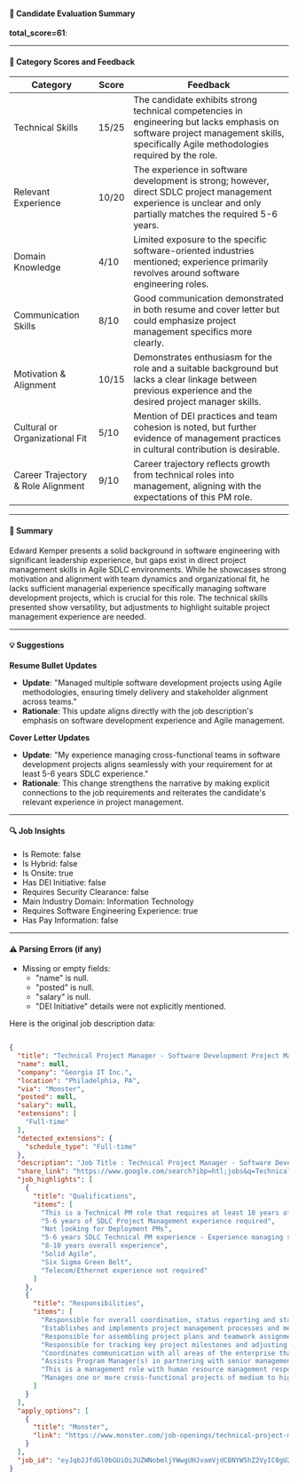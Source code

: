 #### 📄 Candidate Evaluation Summary
**total_score=61**:  

---

#### 🎯 Category Scores and Feedback

| Category                               | Score | Feedback                                                                                                                |
|----------------------------------------|-------|------------------------------------------------------------------------------------------------------------------------|
| Technical Skills                       | 15/25 | The candidate exhibits strong technical competencies in engineering but lacks emphasis on software project management skills, specifically Agile methodologies required by the role. |
| Relevant Experience                     | 10/20 | The experience in software development is strong; however, direct SDLC project management experience is unclear and only partially matches the required 5-6 years. |
| Domain Knowledge                        | 4/10  | Limited exposure to the specific software-oriented industries mentioned; experience primarily revolves around software engineering roles.   |
| Communication Skills                    | 8/10  | Good communication demonstrated in both resume and cover letter but could emphasize project management specifics more clearly. |
| Motivation & Alignment                  | 10/15 | Demonstrates enthusiasm for the role and a suitable background but lacks a clear linkage between previous experience and the desired project manager skills. |
| Cultural or Organizational Fit          | 5/10  | Mention of DEI practices and team cohesion is noted, but further evidence of management practices in cultural contribution is desirable. |
| Career Trajectory & Role Alignment     | 9/10  | Career trajectory reflects growth from technical roles into management, aligning with the expectations of this PM role. |

---

#### 🧾 Summary
Edward Kemper presents a solid background in software engineering with significant leadership experience, but gaps exist in direct project management skills in Agile SDLC environments. While he showcases strong motivation and alignment with team dynamics and organizational fit, he lacks sufficient managerial experience specifically managing software development projects, which is crucial for this role. The technical skills presented show versatility, but adjustments to highlight suitable project management experience are needed.

---

#### 💡 Suggestions

**Resume Bullet Updates**  
- **Update**: "Managed multiple software development projects using Agile methodologies, ensuring timely delivery and stakeholder alignment across teams."  
- **Rationale**: This update aligns directly with the job description's emphasis on software development experience and Agile management.

**Cover Letter Updates**  
- **Update**: "My experience managing cross-functional teams in software development projects aligns seamlessly with your requirement for at least 5-6 years SDLC experience."  
- **Rationale**: This change strengthens the narrative by making explicit connections to the job requirements and reiterates the candidate's relevant experience in project management.

---

#### 🔍 Job Insights

- Is Remote: false  
- Is Hybrid: false  
- Is Onsite: true  
- Has DEI Initiative: false  
- Requires Security Clearance: false  
- Main Industry Domain: Information Technology  
- Requires Software Engineering Experience: true  
- Has Pay Information: false  

---

#### ⚠️ Parsing Errors (if any)

- Missing or empty fields: 
  - "name" is null. 
  - "posted" is null. 
  - "salary" is null. 
  - "DEI Initiative" details were not explicitly mentioned.

Here is the original job description data:

```json

{
  "title": "Technical Project Manager - Software Development Project Manager - Philadelphia, PA",
  "name": null,
  "company": "Georgia IT Inc.",
  "location": "Philadelphia, PA",
  "via": "Monster",
  "posted": null,
  "salary": null,
  "extensions": [
    "Full-time"
  ],
  "detected_extensions": {
    "schedule_type": "Full-time"
  },
  "description": "Job Title : Technical Project Manager - Software Development Project Manager\nLocation : Philadelphia, PA\nPosition Type : Contract Long term, intention is to start Jan 5th (only w-2 or 1099) no job agencies\nLocals preferred, Face to face interview required.\nRate: DOE / HR\n\nDescription\nThis is a Technical PM role that requires at least 10 years of industry experience. 5-6 years of SDLC Project Management experience required.\nNot looking for Deployment PMs\nResponsibilities\nResponsible for overall coordination, status reporting and stability of project oriented work efforts.\nEstablishes and implements project management processes and methodologies for the IT community to ensure projects are delivered on time, within budget, adhere to high quality standards and meet customer expectations.\nResponsible for assembling project plans and teamwork assignments, directing and monitoring work efforts on a daily basis, identifying resource needs, performing quality review; and escalating functional, quality, timeline issues appropriately.\nResponsible for tracking key project milestones and adjusting project plans and/or resources to meet the needs of customers.\nCoordinates communication with all areas of the enterprise that impacts the scope, budget, risk and resources of the work effort being managed.\nAssists Program Manager(s) in partnering with senior management of the business community to identify and prioritize opportunities for utilizing IT to achieve the goals of the enterprise.\nThis is a management role with human resource management responsibilities (e.g., hiring, performance management).\nManages one or more cross-functional projects of medium to high complexity.\n\nRequired Skills/Experience\n5-6 years SDLC Technical PM experience - Experience managing software development projects\n8-10 years overall experience\nSolid Agile\nRally\n\nNice to Have\nSix Sigma Green Belt\nTelecom/Ethernet experience not required\n\nAbout the Company:\nGeorgia IT Inc.",
  "share_link": "https://www.google.com/search?ibp=htl;jobs&q=Technical+Program+Manager&htidocid=PqpnrDlvBCtTHFghAAAAAA%3D%3D&hl=en-US&shndl=37&shmd=H4sIAAAAAAAA_22NsQrCMBBAce0nOB24iaYiuOgkCKWCULB7ucYzSUnvQhLUr_SbrLMub3g8eMV7VgwtactOo4cmykA6wwUZDUVYw1Xu-YmR4EQP8hJG4vwna6zzeCMfrMMVNMdJnaWHRBi1BWGoRIyn-cHmHNK-LFPyyqSM2WmlZSyFqZdXOUifvuiSnabBY6Zuu9u8VGCzXFQk0TiEuoWatQLHP-MPzEf1QNEAAAA&shmds=v1_AQbUm94wM4L2pX197bq4m1EeIzibZy8kMG9jbTuXET0Z1Us-hQ&source=sh/x/job/li/m1/1#fpstate=tldetail&htivrt=jobs&htiq=Technical+Program+Manager&htidocid=PqpnrDlvBCtTHFghAAAAAA%3D%3D",
  "job_highlights": [
    {
      "title": "Qualifications",
      "items": [
        "This is a Technical PM role that requires at least 10 years of industry experience",
        "5-6 years of SDLC Project Management experience required",
        "Not looking for Deployment PMs",
        "5-6 years SDLC Technical PM experience - Experience managing software development projects",
        "8-10 years overall experience",
        "Solid Agile",
        "Six Sigma Green Belt",
        "Telecom/Ethernet experience not required"
      ]
    },
    {
      "title": "Responsibilities",
      "items": [
        "Responsible for overall coordination, status reporting and stability of project oriented work efforts",
        "Establishes and implements project management processes and methodologies for the IT community to ensure projects are delivered on time, within budget, adhere to high quality standards and meet customer expectations",
        "Responsible for assembling project plans and teamwork assignments, directing and monitoring work efforts on a daily basis, identifying resource needs, performing quality review; and escalating functional, quality, timeline issues appropriately",
        "Responsible for tracking key project milestones and adjusting project plans and/or resources to meet the needs of customers",
        "Coordinates communication with all areas of the enterprise that impacts the scope, budget, risk and resources of the work effort being managed",
        "Assists Program Manager(s) in partnering with senior management of the business community to identify and prioritize opportunities for utilizing IT to achieve the goals of the enterprise",
        "This is a management role with human resource management responsibilities (e.g., hiring, performance management)",
        "Manages one or more cross-functional projects of medium to high complexity"
      ]
    }
  ],
  "apply_options": [
    {
      "title": "Monster",
      "link": "https://www.monster.com/job-openings/technical-project-manager-software-development-project-manager-philadelphia-pa-philadelphia-pa--16ef76ee-de53-430b-8712-7fe5696a0f7a?utm_campaign=google_jobs_apply&utm_source=google_jobs_apply&utm_medium=organic"
    }
  ],
  "job_id": "eyJqb2JfdGl0bGUiOiJUZWNobmljYWwgUHJvamVjdCBNYW5hZ2VyIC0gU29mdHdhcmUgRGV2ZWxvcG1lbnQgUHJvamVjdCBNYW5hZ2VyIC0gUGhpbGFkZWxwaGlhLCBQQSIsImNvbXBhbnlfbmFtZSI6Ikdlb3JnaWEgSVQgSW5jLiIsImFkZHJlc3NfY2l0eSI6IlBoaWxhZGVscGhpYSwgUEEiLCJodGlkb2NpZCI6IlBxcG5yRGx2QkN0VEhGZ2hBQUFBQUE9PSIsInV1bGUiOiJ3K0NBSVFJQ0lOVlc1cGRHVmtJRk4wWVhSbGN3In0="
}